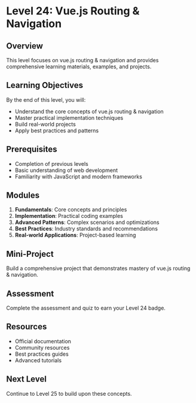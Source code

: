 # Level 24: Vue.js Routing & Navigation

## Overview
This level focuses on vue.js routing & navigation and provides comprehensive learning materials, examples, and projects.

## Learning Objectives
By the end of this level, you will:
- Understand the core concepts of vue.js routing & navigation
- Master practical implementation techniques
- Build real-world projects
- Apply best practices and patterns

## Prerequisites
- Completion of previous levels
- Basic understanding of web development
- Familiarity with JavaScript and modern frameworks

## Modules
1. **Fundamentals**: Core concepts and principles
2. **Implementation**: Practical coding examples
3. **Advanced Patterns**: Complex scenarios and optimizations
4. **Best Practices**: Industry standards and recommendations
5. **Real-world Applications**: Project-based learning

## Mini-Project
Build a comprehensive project that demonstrates mastery of vue.js routing & navigation.

## Assessment
Complete the assessment and quiz to earn your Level 24 badge.

## Resources
- Official documentation
- Community resources
- Best practices guides
- Advanced tutorials

## Next Level
Continue to Level 25 to build upon these concepts.
